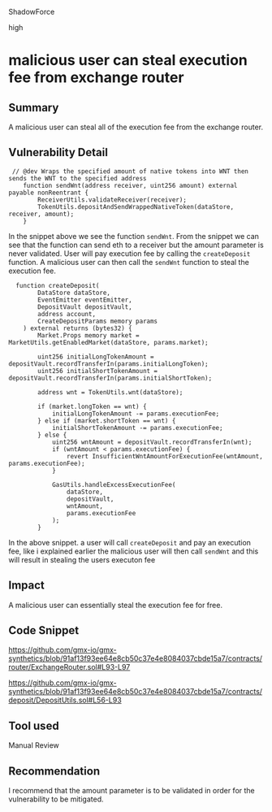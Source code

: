 ShadowForce

high

# malicious user can steal execution fee from exchange router

## Summary
A malicious user can steal all of the execution fee from the exchange router.
## Vulnerability Detail
```solidity
 // @dev Wraps the specified amount of native tokens into WNT then sends the WNT to the specified address
    function sendWnt(address receiver, uint256 amount) external payable nonReentrant {
        ReceiverUtils.validateReceiver(receiver);
        TokenUtils.depositAndSendWrappedNativeToken(dataStore, receiver, amount);
    }
```
In the snippet above we see the function `sendWnt`. From the snippet we can see that the function can send eth to a receiver but the amount parameter is never validated. User will pay execution fee by calling the `createDeposit` function. A malicious user can then call the `sendWnt` function to steal the execution fee.
```solidity
  function createDeposit(
        DataStore dataStore,
        EventEmitter eventEmitter,
        DepositVault depositVault,
        address account,
        CreateDepositParams memory params
    ) external returns (bytes32) {
        Market.Props memory market = MarketUtils.getEnabledMarket(dataStore, params.market);

        uint256 initialLongTokenAmount = depositVault.recordTransferIn(params.initialLongToken);
        uint256 initialShortTokenAmount = depositVault.recordTransferIn(params.initialShortToken);

        address wnt = TokenUtils.wnt(dataStore);

        if (market.longToken == wnt) {
            initialLongTokenAmount -= params.executionFee;
        } else if (market.shortToken == wnt) {
            initialShortTokenAmount -= params.executionFee;
        } else {
            uint256 wntAmount = depositVault.recordTransferIn(wnt);
            if (wntAmount < params.executionFee) {
                revert InsufficientWntAmountForExecutionFee(wntAmount, params.executionFee);
            }

            GasUtils.handleExcessExecutionFee(
                dataStore,
                depositVault,
                wntAmount,
                params.executionFee
            );
        }
```
In the above snippet. a user will call `createDeposit` and pay an execution fee, like i explained earlier the malicious user will then call `sendWnt` and this will result in stealing the users executon fee
## Impact
A malicious user can essentially steal the execution fee for free.
## Code Snippet
https://github.com/gmx-io/gmx-synthetics/blob/91af13f93ee64e8cb50c37e4e8084037cbde15a7/contracts/router/ExchangeRouter.sol#L93-L97

https://github.com/gmx-io/gmx-synthetics/blob/91af13f93ee64e8cb50c37e4e8084037cbde15a7/contracts/deposit/DepositUtils.sol#L56-L93
## Tool used

Manual Review

## Recommendation
I recommend that the amount parameter is to be validated in order for the vulnerability to be mitigated.